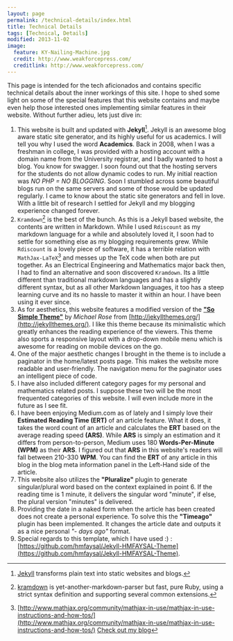 ```yaml
---
layout: page
permalink: /technical-details/index.html
title: Technical Details
tags: [Technical, Details]
modified: 2013-11-02
image:
  feature: KY-Nailing-Machine.jpg
  credit: http://www.weakforcepress.com/
  creditlink: http://www.weakforcepress.com/
---
```


This page is intended for the tech aficionados and contains specific technical details about the inner workings of this site. I hope to shed some light on some of the special features that this website contains and maybe even help those interested ones implementing similar features in their website. Without further adieu, lets just dive in:

1. This website is built and updated with **Jekyll**[^1]. Jekyll is an awesome blog aware static site generator, and its highly useful for us academics. I will tell you why I used the word **Academics**. Back in 2008, when I was a freshman in college, I was provided with a hosting account with a domain name from the University registrar, and I badly wanted to host a blog. You know for swagger. I soon found out that the hosting servers for the students do not allow dynamic codes to run. My initial reaction was *NO PHP = NO BLOGGING*. Soon I stumbled across some beautiful blogs run on the same servers and some of those would be updated regularly. I came to know about the static site generators and fell in love. With a little bit of research I settled for Jekyll and my blogging experience changed forever.
1. `Kramdown`[^2] is the best of the bunch. As this is a Jekyll based website, the contents are written in Markdown. While I used `Rdiscount` as my markdown language for a while and absolutely loved it, I soon had to settle for something else as my blogging requirements grew. While `Rdiscount` is a lovely piece of software, it has a terrible relation with `MathJax-LaTeX`[^3] and messes up the TeX code when both are put together. As an Electrical Engineering and Mathematics major back then, I had to find an alternative and soon discovered `Kramdown`. Its a little different than traditional markdown languages and has a slightly different syntax, but as all other Markdown languages, it too has a steep learning curve and its no hassle to master it within an hour. I have been using it ever since.
1. As for aesthetics, this website features a modified version of the **["So Simple Theme"](http://jekyllthemes.org/themes/so-simple/)** by *Michael Rose* from [http://jekyllthemes.org/](http://jekyllthemes.org/). I like this theme because its minimalistic which greatly enhances the reading experience of the viewers. This theme also sports a responsive layout with a drop-down mobile menu which is awesome for reading on mobile devices on the go.
1. One of the major aesthetic changes I brought in the theme is to include a paginator in the home/latest posts page. This makes the website more readable and user-friendly. The navigation menu for the paginator uses an intelligent piece of code.
1. I have also included different category pages for my personal and mathematics related posts. I suppose these two will be the most frequented categories of this website. I will even include more in the future as I see fit.
1. I have been enjoying Medium.com as of lately and I simply love their **Estimated Reading Time (ERT)** of an article feature. What it does, it takes the word count of an article and calculates the **ERT** based on the average reading speed **(ARS)**. While **ARS** is simply an estimation and it differs from person-to-person, Medium uses 180 **Words-Per-Minute (WPM)** as their **ARS**. I figured out that **ARS** in this website's readers will fall between 210-330 **WPM**. You can find the **ERT** of any article in this blog in the blog meta information panel in the Left-Hand side of the article.
1. This website also utilizes the **"Pluralize"** plugin to generate singular/plural word based on the context explained in point 6. If the reading time is 1 minute, it delivers the singular word "minute", if else, the plural version "minutes" is delivered.
1. Providing the date in a naked form when the article has been created does not create a personal experience. To solve this the **"Timeago"** plugin has been implemented. It changes the article date and outputs it as a nice personal *"- days ago"* format.
1. Special regards to this template, which I have used :) : [https://github.com/hmfaysal/Jekyll-HMFAYSAL-Theme](https://github.com/hmfaysal/Jekyll-HMFAYSAL-Theme). 



[^1]: [Jekyll](http://jekyllrb.com/) transforms plain text into static websites and blogs.
[^2]: [kramdown](https://github.com/gettalong/kramdown) is yet-another-markdown-parser but fast, pure Ruby, using a strict syntax definition and supporting several common extensions.
[^3]: [http://www.mathjax.org/community/mathjax-in-use/mathjax-in-use-instructions-and-how-tos/](http://www.mathjax.org/community/mathjax-in-use/mathjax-in-use-instructions-and-how-tos/)
<a markdown="0" href="{{ site.url }}" class="btn">Check out my blog</a>